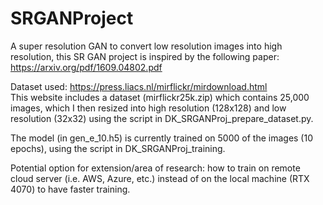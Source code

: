 # SRGANProject

A super resolution GAN to convert low resolution images into high resolution, this SR GAN project is inspired by the following paper:
https://arxiv.org/pdf/1609.04802.pdf

Dataset used:
https://press.liacs.nl/mirflickr/mirdownload.html<br>
This website includes  a dataset (mirflickr25k.zip) which contains 25,000 images, which I then resized into high resolution (128x128) and low resolution (32x32) using the script in DK_SRGANProj_prepare_dataset.py.

The model (in gen_e_10.h5) is currently trained on 5000 of the images (10 epochs), using the script in DK_SRGANProj_training.

Potential option for extension/area of research: how to train on remote cloud server (i.e. AWS, Azure, etc.) instead of on the local machine (RTX 4070) to have faster training.
